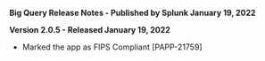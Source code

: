 **Big Query Release Notes - Published by Splunk January 19, 2022**


**Version 2.0.5 - Released January 19, 2022**

* Marked the app as FIPS Compliant [PAPP-21759]